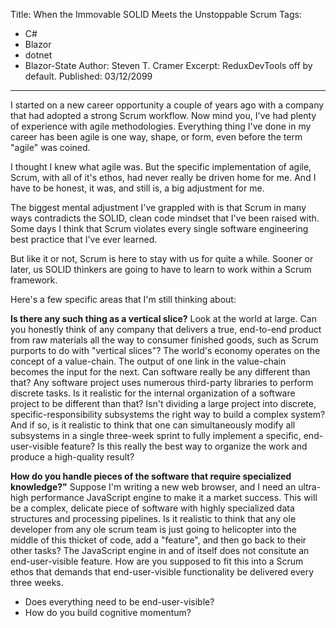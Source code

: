 Title: When the Immovable SOLID Meets the Unstoppable Scrum
Tags: 
  - C# 
  - Blazor 
  - dotnet 
  - Blazor-State
Author: Steven T. Cramer
Excerpt: ReduxDevTools off by default. 
Published: 03/12/2099
---

I started on a new career opportunity a couple of years ago with a company that had adopted a strong Scrum workflow. Now mind you, I've had plenty of experience with agile methodologies. Everything thing I've done in my career has been agile is one way, shape, or form, even before the term "agile" was coined.

I thought I knew what agile was. But the specific implementation of agile, Scrum, with all of it's ethos, had never really be driven home for me. And I have to be honest, it was, and still is, a big adjustment for me.

The biggest mental adjustment I've grappled with is that Scrum in many ways contradicts the SOLID, clean code mindset that I've been raised with. Some days I think that Scrum violates every single software engineering best practice that I've ever learned.

But like it or not, Scrum is here to stay with us for quite a while. Sooner or later, us SOLID thinkers are going to have to learn to work within a Scrum framework.

Here's a few specific areas that I'm still thinking about:

**Is there any such thing as a vertical slice?**
Look at the world at large. Can you honestly think of any company that delivers a true, end-to-end product from raw materials all the way to consumer finished goods, such as Scrum purports to do with "vertical slices"? The world's economy operates on the concept of a value-chain. The output of one link in the value-chain becomes the input for the next. Can software really be any different than that? Any software project uses numerous third-party libraries to perform discrete tasks. Is it realistic for the internal organization of a software project to be different than that? Isn't dividing a large project into discrete, specific-responsibility subsystems the right way to build a complex system? And if so, is it realistic to think that one can simultaneously modify all subsystems in a single three-week sprint to fully implement a specific, end-user-visible feature? Is this really the best way to organize the work and produce a high-quality result?

**How do you handle pieces of the software that require specialized knowledge?"**
Suppose I'm writing a new web browser, and I need an ultra-high performance JavaScript engine to make it a market success. This will be a complex, delicate piece of software with highly specialized data structures and processing pipelines. Is it realistic to think that any ole developer from any ole scrum team is just going to helicopter into the middle of this thicket of code, add a "feature", and then go back to their other tasks? The JavaScript engine in and of itself does not consitute an end-user-visible feature. How are you supposed to fit this into a Scrum ethos that demands that end-user-visible functionality be delivered every three weeks.

* Does everything need to be end-user-visible?
* How do you build cognitive momentum?



